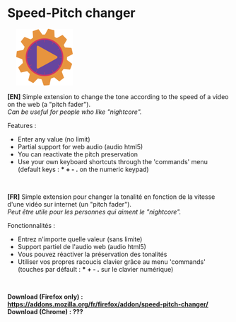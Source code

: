 # Speed-Pitch changer

&nbsp;&nbsp;&nbsp;&nbsp; ![logo](/firefox/icons/border-128.png)

**[EN]** Simple extension to change the tone according to the speed of a video on the web (a "pitch fader"). <br/>_Can be useful for people who like "nightcore"._

Features :
- Enter any value (no limit)
- Partial support for web audio (audio html5)
- You can reactivate the pitch preservation
- Use your own keyboard shortcuts through the 'commands' menu (default keys : __* + - .__ on the numeric keypad)

<br/>

**[FR]** Simple extension pour changer la tonalité en fonction de la vitesse d'une vidéo sur internet (un "pitch fader"). <br/>_Peut être utile pour les personnes qui aiment le "nightcore"._

Fonctionnalités :
- Entrez n'importe quelle valeur (sans limite)
- Support partiel de l'audio web (audio html5)
- Vous pouvez réactiver la préservation des tonalités
- Utiliser vos propres racoucis clavier grâce au menu 'commands' (touches par défault : __* + - .__ sur le clavier numérique)
<br/>

**Download (Firefox only) : https://addons.mozilla.org/fr/firefox/addon/speed-pitch-changer/**
<br/>
**Download (Chrome) : ???**
